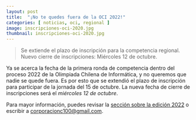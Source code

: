 ```yaml
---
layout: post
title:  "¡No te quedes fuera de la OCI 2022!"
categories: [ noticias, oci, regional ]
image: inscripciones-oci-2020.jpg
thumbnail: inscripciones-oci-2020.jpg
---
```

> Se extiende el plazo de inscripción para la competencia regional. Nuevo cierre de inscripciones: Miércoles 12 de octubre.

Ya se acerca la fecha de la primera ronda de competencia dentro del proceso 2022 de la Olimpiada Chilena de Informática, y no queremos que nadie se quede fuera. Es por esto que se extendió el plazo de inscripción para participar de la jornada del 15 de octubre. La nueva fecha de cierre de inscripciones será el *miércoles 12 de octubre*.

Para mayor información, puedes revisar la [sección sobre la edición 2022](/oci-2022) o escribir a corporacionc100@gmail.com.
